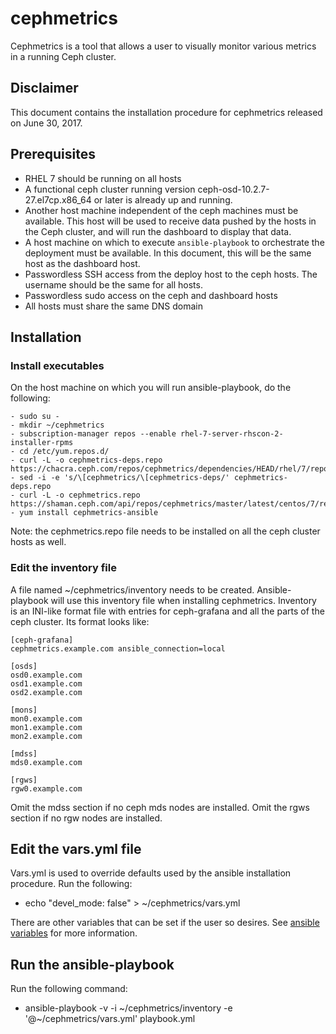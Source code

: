 # cephmetrics

Cephmetrics is a tool that allows a user to visually monitor various metrics in a running Ceph cluster.

## Disclaimer

This document contains the installation procedure for cephmetrics released on June 30, 2017.

## Prerequisites
- RHEL 7 should be running on all hosts
- A functional ceph cluster running version ceph-osd-10.2.7-27.el7cp.x86_64 or later is already up and running.
- Another host machine independent of the ceph machines must be available.  This host will be used to receive data pushed by the hosts in the Ceph cluster, and will run the dashboard to display that data.
- A host machine on which to execute `ansible-playbook` to orchestrate the deployment must be available.  In this document, this will be the same host as the dashboard host.
- Passwordless SSH access from the deploy host to the ceph hosts. The username should be the same for all hosts.
- Passwordless sudo access on the ceph and dashboard hosts
- All hosts must share the same DNS domain

## Installation

### Install executables

On the host machine on which you will run ansible-playbook, do the following:
```
- sudo su -
- mkdir ~/cephmetrics
- subscription-manager repos --enable rhel-7-server-rhscon-2-installer-rpms
- cd /etc/yum.repos.d/
- curl -L -o cephmetrics-deps.repo https://chacra.ceph.com/repos/cephmetrics/dependencies/HEAD/rhel/7/repo
- sed -i -e 's/\[cephmetrics/\[cephmetrics-deps/' cephmetrics-deps.repo
- curl -L -o cephmetrics.repo https://shaman.ceph.com/api/repos/cephmetrics/master/latest/centos/7/repo/
- yum install cephmetrics-ansible
```

Note: the cephmetrics.repo file needs to be installed on all the ceph cluster hosts as well.

### Edit the inventory file

A file named ~/cephmetrics/inventory needs to be created.  Ansible-playbook will use this inventory file when installing cephmetrics.  Inventory is an INI-like format file with entries for ceph-grafana and all the parts of the ceph cluster.  Its format looks like:

    [ceph-grafana]
    cephmetrics.example.com ansible_connection=local

    [osds]
    osd0.example.com
    osd1.example.com
    osd2.example.com

    [mons]
    mon0.example.com
    mon1.example.com
    mon2.example.com

    [mdss]
    mds0.example.com

    [rgws]
    rgw0.example.com

Omit the mdss section if no ceph mds nodes are installed.  Omit the rgws section if no rgw nodes are installed.

## Edit the vars.yml file

Vars.yml is used to override defaults used by the ansible installation procedure.  Run the following:
- echo "devel_mode: false" > ~/cephmetrics/vars.yml

There are other variables that can be set if the user so desires.  See [ansible variables](./ansible/ansible.md) for more information.

## Run the ansible-playbook

Run the following command:
- ansible-playbook -v -i \~/cephmetrics/inventory -e '@\~/cephmetrics/vars.yml' playbook.yml


